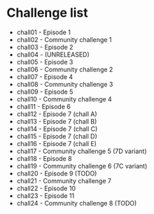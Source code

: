 # Challenge list

* chall01 - Episode 1
* chall02 - Community challenge 1
* chall03 - Episode 2
* chall04 - (UNRELEASED)
* chall05 - Episode 3
* chall06 - Community challenge 2
* chall07 - Episode 4
* chall08 - Community challenge 3
* chall09 - Episode 5
* chall10 - Community challenge 4
* chall11 - Episode 6
* chall12 - Episode 7 (chall A)
* chall13 - Episode 7 (chall B)
* chall14 - Episode 7 (chall C)
* chall15 - Episode 7 (chall D)
* chall16 - Episode 7 (chall E)
* chall17 - Community challenge 5 (7D variant)
* chall18 - Episode 8
* chall19 - Community challenge 6 (7C variant)
* chall20 - Episode 9 (TODO)
* chall21 - Community challenge 7
* chall22 - Episode 10
* chall23 - Episode 11
* chall24 - Community challenge 8 (TODO)
